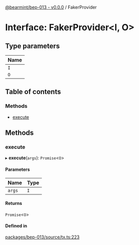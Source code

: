 [@bearmint/bep-013 - v0.0.0](../README.md) / FakerProvider

# Interface: FakerProvider<I, O\>

## Type parameters

| Name |
| :------ |
| `I` |
| `O` |

## Table of contents

### Methods

- [execute](FakerProvider.md#execute)

## Methods

### execute

▸ **execute**(`args`): `Promise`<`O`\>

#### Parameters

| Name | Type |
| :------ | :------ |
| `args` | `I` |

#### Returns

`Promise`<`O`\>

#### Defined in

[packages/bep-013/source/tx.ts:223](https://github.com/bearmint/bearmint/blob/main/packages/bep-013/source/tx.ts#L223)
